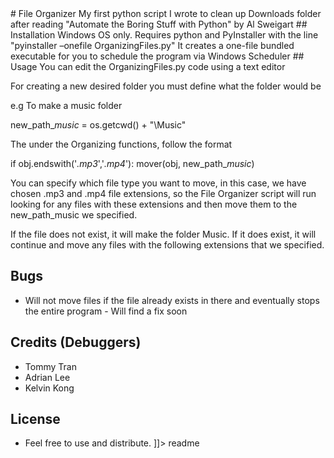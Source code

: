 <content>
# File Organizer
My first python script I wrote to clean up Downloads folder after reading "Automate the Boring Stuff with Python" by Al Sweigart
## Installation
Windows OS only.
Requires python and PyInstaller with the line "pyinstaller –onefile OrganizingFiles.py" 
It creates a one-file bundled executable for you to schedule the program via Windows Scheduler
## Usage
You can edit the OrganizingFiles.py code using a text editor

For creating a new desired folder you must define what the folder would be


e.g To make a music folder

new_path_*music* = os.getcwd() + "\Music"

The under the Organizing functions, follow the format

if obj.endswith('*.mp3*','*.mp4*'):
        mover(obj, new_path_*music*)
        
You can specify which file type you want to move, in this case, we have chosen .mp3 and .mp4 file extensions, so the File Organizer script will run looking for any files with these extensions and then move them to the new_path_music we specified.

If the file does not exist, it will make the folder Music. If it does exist, it will continue and move any files with the following extensions that we specified.


## Bugs
 * Will not move files if the file already exists in there and eventually stops the entire program - Will find a fix soon
 

## Credits (Debuggers)
 * Tommy Tran
 * Adrian Lee
 * Kelvin Kong
 
## License
 - Feel free to use and distribute.
]]></content>
  <tabTrigger>readme</tabTrigger>

